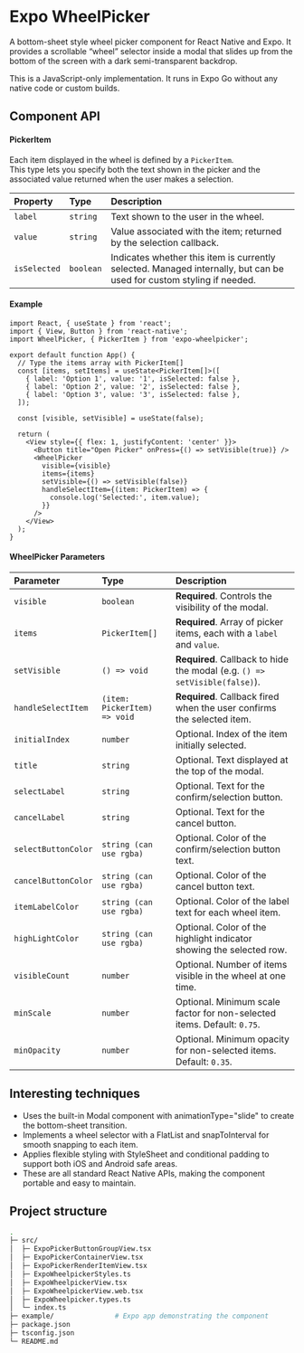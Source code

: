 
# Expo WheelPicker

A bottom-sheet style wheel picker component for React Native and Expo.
It provides a scrollable “wheel” selector inside a modal that slides up from the bottom of the screen with a dark semi-transparent backdrop.

This is a JavaScript-only implementation. It runs in Expo Go without any native code or custom builds.
## Component API

#### PickerItem
Each item displayed in the wheel is defined by a `PickerItem`.  
This type lets you specify both the text shown in the picker and the associated value returned when the user makes a selection.

| Property     | Type     | Description                                                                 |
| :----------- | :------  | :-------------------------------------------------------------------------- |
| `label`      | `string` | Text shown to the user in the wheel.                                        |
| `value`      | `string` | Value associated with the item; returned by the selection callback.         |
| `isSelected` | `boolean` | Indicates whether this item is currently selected. Managed internally, but can be used for custom styling if needed. |

#### Example
```tsx
import React, { useState } from 'react';
import { View, Button } from 'react-native';
import WheelPicker, { PickerItem } from 'expo-wheelpicker';

export default function App() {
  // Type the items array with PickerItem[]
  const [items, setItems] = useState<PickerItem[]>([
    { label: 'Option 1', value: '1', isSelected: false },
    { label: 'Option 2', value: '2', isSelected: false },
    { label: 'Option 3', value: '3', isSelected: false },
  ]);

  const [visible, setVisible] = useState(false);

  return (
    <View style={{ flex: 1, justifyContent: 'center' }}>
      <Button title="Open Picker" onPress={() => setVisible(true)} />
      <WheelPicker
        visible={visible}
        items={items}
        setVisible={() => setVisible(false)}
        handleSelectItem={(item: PickerItem) => {
          console.log('Selected:', item.value);
        }}
      />
    </View>
  );
}
```

#### WheelPicker Parameters
| Parameter            | Type                          | Description                                                                  |
| :------------------- | :---------------------------- | :--------------------------------------------------------------------------- |
| `visible`            | `boolean`                     | **Required**. Controls the visibility of the modal.                          |
| `items`              | `PickerItem[]`                | **Required**. Array of picker items, each with a `label` and `value`.        |
| `setVisible`         | `() => void`                  | **Required**. Callback to hide the modal (e.g. `() => setVisible(false)`).   |
| `handleSelectItem`   | `(item: PickerItem) => void`  | **Required**. Callback fired when the user confirms the selected item.       |
| `initialIndex`       | `number`                      | Optional. Index of the item initially selected.                              |
| `title`              | `string`                      | Optional. Text displayed at the top of the modal.                            |
| `selectLabel`        | `string`                      | Optional. Text for the confirm/selection button.                             |
| `cancelLabel`        | `string`                      | Optional. Text for the cancel button.                                        |
| `selectButtonColor`  | `string (can use rgba)`       | Optional. Color of the confirm/selection button text.                        |
| `cancelButtonColor`  | `string (can use rgba)`       | Optional. Color of the cancel button text.                                   |
| `itemLabelColor`     | `string (can use rgba)`       | Optional. Color of the label text for each wheel item.                       |
| `highLightColor`     | `string (can use rgba)`       | Optional. Color of the highlight indicator showing the selected row.         |
| `visibleCount`       | `number`                      | Optional. Number of items visible in the wheel at one time.                  |
| `minScale`           | `number`                      | Optional. Minimum scale factor for non-selected items. Default: `0.75`.      |
| `minOpacity`         | `number`                      | Optional. Minimum opacity for non-selected items. Default: `0.35`.           |


## Interesting techniques

- Uses the built-in Modal component with animationType="slide" to create the bottom-sheet transition.
- Implements a wheel selector with a FlatList and snapToInterval for smooth snapping to each item.
- Applies flexible styling with StyleSheet and conditional padding to support both iOS and Android safe areas.
- These are all standard React Native APIs, making the component portable and easy to maintain.
## Project structure

```bash
.
├─ src/
│  ├─ ExpoPickerButtonGroupView.tsx
│  ├─ ExpoPickerContainerView.tsx
│  ├─ ExpoPickerRenderItemView.tsx
│  ├─ ExpoWheelpickerStyles.ts
│  ├─ ExpoWheelpickerView.tsx
│  ├─ ExpoWheelpickerView.web.tsx
│  ├─ ExpoWheelpicker.types.ts
│  └─ index.ts
├─ example/               # Expo app demonstrating the component
├─ package.json
├─ tsconfig.json
└─ README.md
```